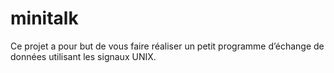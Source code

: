 # minitalk

Ce projet a pour but de vous faire réaliser un petit programme d’échange de données
utilisant les signaux UNIX.
